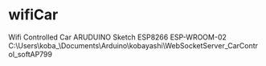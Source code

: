 # wifiCar
Wifi Controlled Car ARUDUINO Sketch
ESP8266 ESP-WROOM-02
C:\Users\koba_\Documents\Arduino\kobayashi\WebSocketServer_CarControl_softAP799

